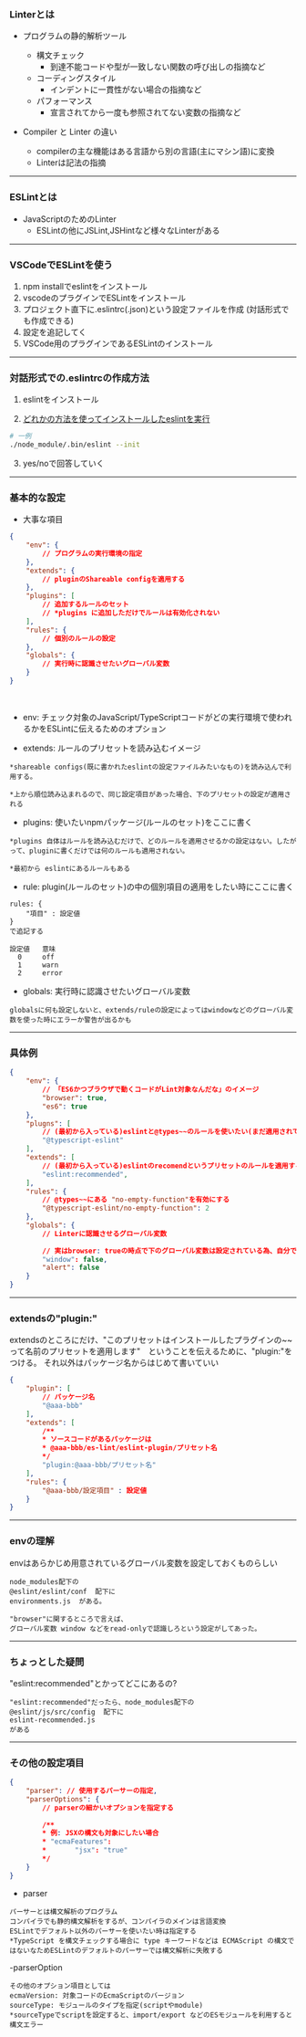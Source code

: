 ### Linterとは

- プログラムの静的解析ツール
    - 構文チェック
        - 到達不能コードや型が一致しない関数の呼び出しの指摘など
    - コーディングスタイル
        - インデントに一貫性がない場合の指摘など
    - パフォーマンス
        - 宣言されてから一度も参照されてない変数の指摘など

- Compiler と Linter の違い
    - compilerの主な機能はある言語から別の言語(主にマシン語)に変換
    - Linterは記法の指摘

---

### ESLintとは

- JavaScriptのためのLinter
    - ESLintの他にJSLint,JSHintなど様々なLinterがある

---

### VSCodeでESLintを使う

1. npm installでeslintをインストール
2. vscodeのプラグインでESLintをインストール
3. プロジェクト直下に.eslintrc(.json)という設定ファイルを作成 (対話形式でも作成できる)
4. 設定を追記してく
5. VSCode用のプラグインであるESLintのインストール

---

### 対話形式での.eslintrcの作成方法

1. eslintをインストール

2. [どれかの方法を使ってインストールしたeslintを実行](../../npm/npx.md)
```bash
# 一例
./node_module/.bin/eslint --init
```

3. yes/noで回答していく

---

### 基本的な設定

- 大事な項目

```json
{
    "env": {
        // プログラムの実行環境の指定
    },
    "extends": {
        // pluginのShareable configを適用する
    },
    "plugins": [
        // 追加するルールのセット
        // *plugins に追加しただけでルールは有効化されない
    ],
    "rules": {
        // 個別のルールの設定
    },
    "globals": {
        // 実行時に認識させたいグローバル変数
    }
}
```

<br>

- env: チェック対象のJavaScript/TypeScriptコードがどの実行環境で使われるかをESLintに伝えるためのオプション

- extends: ルールのプリセットを読み込むイメージ  
```
*shareable configs(既に書かれたeslintの設定ファイルみたいなもの)を読み込んで利用する。

*上から順位読み込まれるので、同じ設定項目があった場合、下のプリセットの設定が適用される
```

- plugins: 使いたいnpmパッケージ(ルールのセット)をここに書く
```
*plugins 自体はルールを読み込むだけで、どのルールを適用させるかの設定はない。したがって、pluginに書くだけでは何のルールも適用されない。

*最初から eslintにあるルールもある
```

- rule: plugin(ルールのセット)の中の個別項目の適用をしたい時にここに書く
```
rules: {
    "項目" : 設定値
}
で追記する

設定値   意味
  0   	off
  1   	warn
  2   	error
```

- globals: 実行時に認識させたいグローバル変数
```
globalsに何も設定しないと、extends/ruleの設定によってはwindowなどのグローバル変数を使った時にエラーか警告が出るかも
```

---

### 具体例

```json
{
    "env": {
        // 「ES6かつブラウザで動くコードがLint対象なんだな」のイメージ
        "browser": true,
        "es6": true 
    },
    "plugns": [
        // (最初から入っている)eslintと@types~~のルールを使いたい(まだ適用されていない)
        "@typescript-eslint"
    ],
    "extends": [
        // (最初から入っている)eslintのrecomendというプリセットのルールを適用する
        "eslint:recommended",
    ],
    "rules": {
        // @types~~にある "no-empty-function"を有効にする
        "@typescript-eslint/no-empty-function": 2
    },
    "globals": {
        // Linterに認識させるグローバル変数
        
        // 実はbrowser: trueの時点で下のグローバル変数は設定されている為、自分で設定するglobalsは不要
        "window": false,
        "alert": false
    }
}

```

---

### extendsの"plugin:"

extendsのところにだけ、"このプリセットはインストールしたプラグインの~~って名前のプリセットを適用します"　ということを伝えるために、"plugin:"をつける。
それ以外はパッケージ名からはじめて書いていい

```json
{
    "plugin": [
        // パッケージ名
        "@aaa-bbb"
    ],
    "extends": [
        /**
        * ソースコードがあるパッケージは
        * @aaa-bbb/es-lint/eslint-plugin/プリセット名
        */
        "plugin:@aaa-bbb/プリセット名"
    ],
    "rules": {
        "@aaa-bbb/設定項目" : 設定値
    }
}
```

---

### envの理解

envはあらかじめ用意されているグローバル変数を設定しておくものらしい
```
node_modules配下の
@eslint/eslint/conf  配下に
environments.js  がある。

"browser"に関するところで言えば、
グローバル変数 window などをread-onlyで認識しろという設定がしてあった。
```

---

### ちょっとした疑問

"eslint:recommended"とかってどこにあるの?
```
"eslint:recommended"だったら、node_modules配下の
@eslint/js/src/config  配下に
eslint-recommended.js
がある
```

---

### その他の設定項目

```json
{
    "parser": // 使用するパーサーの指定,
    "parserOptions": {
        // parserの細かいオプションを指定する
        
        /**
        * 例: JSXの構文も対象にしたい場合
        * "ecmaFeatures":
        *       "jsx": "true"
        */
    }
}
```

- parser
```
パーサーとは構文解析のプログラム  
コンパイラでも静的構文解析をするが、コンパイラのメインは言語変換  
ESLintでデフォルト以外のパーサーを使いたい時は指定する  
*TypeScript を構文チェックする場合に type キーワードなどは ECMAScript の構文ではないなためESLintのデフォルトのパーサーでは構文解析に失敗する
```

-parserOption
```
その他のオプション項目としては
ecmaVersion: 対象コードのEcmaScriptのバージョン
sourceType: モジュールのタイプを指定(scriptやmodule)
*sourceTypeでscriptを設定すると、import/export などのESモジュールを利用すると構文エラー
```